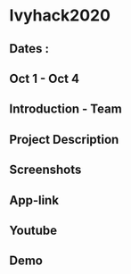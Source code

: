 # Ivyhack2020
## Dates : 
Oct 1 - Oct 4
---
Introduction - Team 
---
Project Description
---
Screenshots
---
App-link
---
Youtube
---
Demo
---


